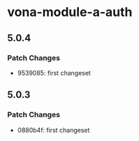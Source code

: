 # vona-module-a-auth

## 5.0.4

### Patch Changes

- 9539085: first changeset

## 5.0.3

### Patch Changes

- 0880b4f: first changeset
